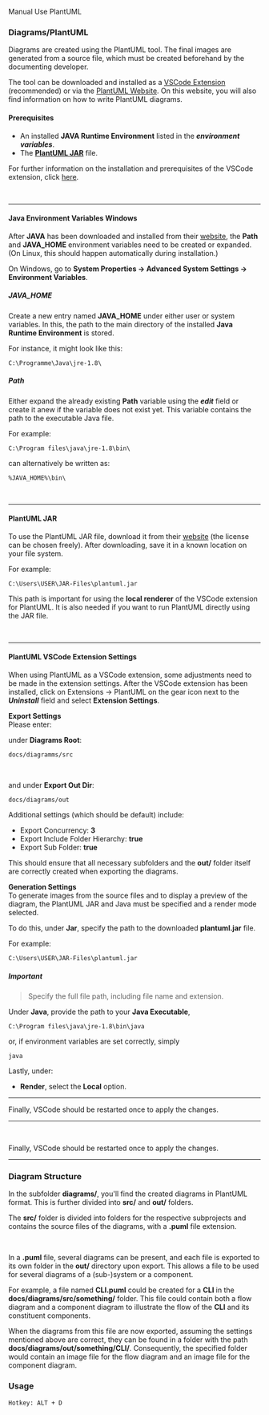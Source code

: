 Manual Use PlantUML

### Diagrams/PlantUML

Diagrams are created using the PlantUML tool. The final images are generated from a source file, which must be created beforehand by the documenting developer.

The tool can be downloaded and installed as a [VSCode Extension](https://marketplace.visualstudio.com/items?itemName=jebbs.plantuml) (recommended) or via the [PlantUML Website](https://plantuml.com/download). On this website, you will also find information on how to write PlantUML diagrams.

#### Prerequisites

- An installed **JAVA Runtime Environment** listed in the **_environment variables_**.
- The [**PlantUML JAR**](https://plantuml.com/download) file.

For further information on the installation and prerequisites of the VSCode extension, click [here](https://github.com/qjebbs/vscode-plantuml/blob/master/README.md).

</br>

---

#### Java Environment Variables Windows

After **JAVA** has been downloaded and installed from their [website](https://www.java.com/de/download/), the **Path** and **JAVA_HOME** environment variables need to be created or expanded. (On Linux, this should happen automatically during installation.)

On Windows, go to **System Properties -> Advanced System Settings -> Environment Variables**.

##### JAVA_HOME

Create a new entry named **JAVA_HOME** under either user or system variables. In this, the path to the main directory of the installed **Java Runtime Environment** is stored.

For instance, it might look like this:

```
C:\Programme\Java\jre-1.8\
```


##### Path

Either expand the already existing **Path** variable using the **_edit_** field or create it anew if the variable does not exist yet. This variable contains the path to the executable Java file.

For example:

```
C:\Program files\java\jre-1.8\bin\
```
can alternatively be written as:

```
%JAVA_HOME%\bin\
```

</br>

---

#### PlantUML JAR

To use the PlantUML JAR file, download it from their [website](https://plantuml.com/download) (the license can be chosen freely). After downloading, save it in a known location on your file system.

For example:

```
C:\Users\USER\JAR-Files\plantuml.jar
```
This path is important for using the **local renderer** of the VSCode extension for PlantUML. It is also needed if you want to run PlantUML directly using the JAR file.



</br>

---

<!-- ##### GraphVIZ


</br>

--- -->

#### PlantUML VSCode Extension Settings

When using PlantUML as a VSCode extension, some adjustments need to be made in the extension settings. After the VSCode extension has been installed, click on Extensions -> PlantUML on the gear icon next to the **_Uninstall_** field and select **Extension Settings**.

**Export Settings**<br/>
Please enter:

under **Diagrams Root**:

```
docs/diagramms/src
```
</br>


and under **Export Out Dir**:

```
docs/diagrams/out
```

Additional settings (which should be default) include:
- Export Concurrency: **3**
- Export Include Folder Hierarchy: **true**
- Export Sub Folder: **true**

This should ensure that all necessary subfolders and the **out/** folder itself are correctly created when exporting the diagrams.

**Generation Settings**<br/>
To generate images from the source files and to display a preview of the diagram, the PlantUML JAR and Java must be specified and a render mode selected.

To do this, under **Jar**, specify the path to the downloaded **plantuml.jar** file.

For example:

```
C:\Users\USER\JAR-Files\plantuml.jar
```
##### Important
> Specify the full file path, including file name and extension.

Under **Java**, provide the path to your **Java Executable**,

```
C:\Program files\java\jre-1.8\bin\java
```
or, if environment variables are set correctly, simply

```
java
```

Lastly, under:
- **Render**, select the **Local** option.

----

Finally, VSCode should be restarted once to apply the changes.

----

</br>

Finally, VSCode should be restarted once to apply the changes.


---

### Diagram Structure
In the subfolder **diagrams/**, you'll find the created diagrams in PlantUML format. This is further divided into **src/** and **out/** folders.

The **src/** folder is divided into folders for the respective subprojects and contains the source files of the diagrams, with a **.puml** file extension.

<br/>

In a **.puml** file, several diagrams can be present, and each file is exported to its own folder in the **out/** directory upon export. This allows a file to be used for several diagrams of a (sub-)system or a component.

For example, a file named **CLI.puml** could be created for a **CLI** in the **docs/diagrams/src/something/** folder. This file could contain both a flow diagram and a component diagram to illustrate the flow of the **CLI** and its constituent components.

When the diagrams from this file are now exported, assuming the settings mentioned above are correct, they can be found in a folder with the path **docs/diagrams/out/something/CLI/**. Consequently, the specified folder would contain an image file for the flow diagram and an image file for the component diagram.


### Usage
``` Hotkey: ALT + D ```
